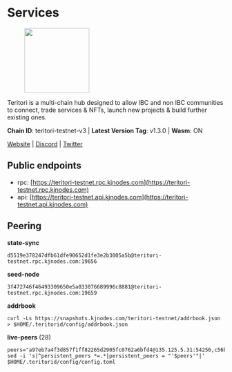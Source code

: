 # Services

<figure><img src="https://raw.githubusercontent.com/kj89/testnet_manuals/main/pingpub/logos/teritori.png" width="150" alt=""><figcaption></figcaption></figure>

Teritori is a multi-chain hub designed to allow IBC and non IBC communities  to connect, trade services & NFTs, launch new projects & build further existing ones.

**Chain ID**: teritori-testnet-v3 | **Latest Version Tag**: v1.3.0 | **Wasm**: ON

[Website](https://teritori.com) | [Discord](https://discord.gg/teritori) | [Twitter](https://twitter.com/TeritoriNetwork)


## Public endpoints

* rpc: [https://teritori-testnet.rpc.kjnodes.com](https://teritori-testnet.rpc.kjnodes.com)
* api: [https://teritori-testnet.api.kjnodes.com](https://teritori-testnet.api.kjnodes.com)

## Peering

**state-sync**

```
d5519e378247dfb61dfe90652d1fe3e2b3005a5b@teritori-testnet.rpc.kjnodes.com:19656
```

**seed-node**

```
3f472746f46493309650e5a033076689996c8881@teritori-testnet.rpc.kjnodes.com:19659
```

**addrbook**
```
curl -Ls https://snapshots.kjnodes.com/teritori-testnet/addrbook.json > $HOME/.teritorid/config/addrbook.json
```

**live-peers** (28)
```
peers="a97eb7a4f3d857f1ff82265d2905fc0762a6bfd4@135.125.5.31:54256,c56b132be41b247c9f8fa1f2addaca57f9946e29@75.119.159.159:44656,356fbd3263e387bea0528ac4bbbc89a83d52e9fa@65.21.134.202:26736,e1b331c1f3cba509960c65d6c6bc9b49532bcbaa@65.109.85.170:27656,d5519e378247dfb61dfe90652d1fe3e2b3005a5b@65.109.68.190:19656,bf100c1b6b44a6e96ab5691f3023cec3c27747fd@144.126.142.78:46656,6a94690aa76f7ffbfa1ee93c50dddfb571f159b6@5.189.130.43:19656,ac94097daec8a32d4ed3f074f26f214cedfbb541@85.173.112.154:26656,d590ca2f08c6793516c4923c0a62075c57f64b59@135.181.206.223:26656,5ae1012f9b0f4672d8152de903d115dd2f1a3ee3@65.21.170.3:27656,d888e05bac5209df36bdeef3497c00c96367a04f@195.201.231.163:26656,ccc59b8a55f9c6e7a24bd693e2796f781ea3a670@65.108.227.133:27656,ec0c58dbfe67a12ea16951134e29a6566ac05add@185.217.125.98:26656,0e51ebd10636b48b69625677a5154b839ff3f557@65.108.43.116:56107,8ef4ef39a887861744717feacc350403387c4c56@65.109.38.54:21096,39a4dbd5a4199187bf4f6b30ac03156b3e3d7b29@65.21.139.170:20026,c89ecc57dc30addb7e9032684916725c25b2a6c5@162.55.103.44:26656,3614bc766d73bebf6b73737b6690af60e7f0683e@65.108.206.118:46656,e1c50c477202e2f37643d044a6cde3c913f42230@65.108.71.92:54256,69012ce642095e15f588ddb154327633bb2ecb9c@65.109.39.223:26656,31413c99357d0cfc48a46767ade171db2ea0205e@135.181.138.160:46656,53f69cd52a4b633179b9e762cf8d51f6696a27f6@51.159.141.148:26656,303666c503cd27161529692de701f5b2d3a2f043@65.109.23.114:15956,6bc9f80a5123d62c23aadb7b5d68b740a794b0c6@207.180.194.156:36656,625b814af9f535b91a92727138838fde0174faff@65.108.124.172:27656,e78cee0e46927e483212e0313a35da6cc9151ed5@65.109.28.219:15956,15dd94f68c450da2c3b7c60b6364e3dce6f0cbf2@185.193.66.68:26641,0d19829b0dd1fc324cfde1f7bc15860c896b7ac1@65.108.121.240:27656"
sed -i 's|^persistent_peers *=.*|persistent_peers = "'$peers'"|' $HOME/.teritorid/config/config.toml
```
